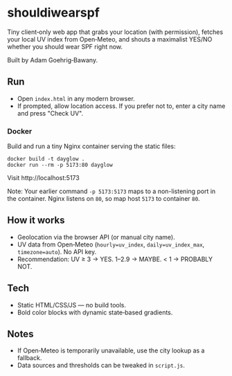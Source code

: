 # shouldiwearspf

Tiny client‑only web app that grabs your location (with permission), fetches your local UV index from Open‑Meteo, and shouts a maximalist YES/NO whether you should wear SPF right now.

Built by Adam Goehrig‑Bawany.

## Run

- Open `index.html` in any modern browser.
- If prompted, allow location access. If you prefer not to, enter a city name and press "Check UV".

### Docker

Build and run a tiny Nginx container serving the static files:

```
docker build -t dayglow .
docker run --rm -p 5173:80 dayglow
```

Visit http://localhost:5173

Note: Your earlier command `-p 5173:5173` maps to a non-listening port in the container. Nginx listens on `80`, so map host `5173` to container `80`.

## How it works

- Geolocation via the browser API (or manual city name).
- UV data from Open‑Meteo (`hourly=uv_index`, `daily=uv_index_max`, `timezone=auto`). No API key.
- Recommendation: UV ≥ 3 → YES. 1–2.9 → MAYBE. < 1 → PROBABLY NOT.

## Tech

- Static HTML/CSS/JS — no build tools.
- Bold color blocks with dynamic state‑based gradients.

## Notes

- If Open‑Meteo is temporarily unavailable, use the city lookup as a fallback.
- Data sources and thresholds can be tweaked in `script.js`.
